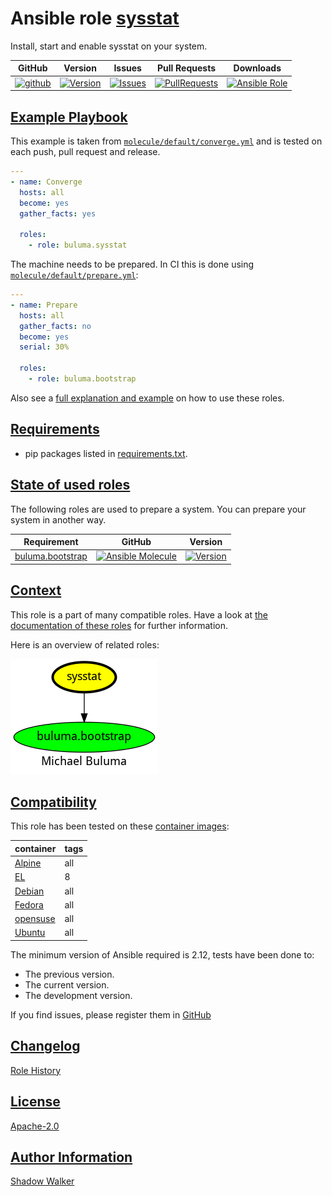 # Ansible role [sysstat](https://galaxy.ansible.com/ui/standalone/roles/buluma/sysstat/documentation)

Install, start and enable sysstat on your system.

|GitHub|Version|Issues|Pull Requests|Downloads|
|------|-------|------|-------------|---------|
|[![github](https://github.com/buluma/ansible-role-sysstat/actions/workflows/molecule.yml/badge.svg)](https://github.com/buluma/ansible-role-sysstat/actions/workflows/molecule.yml)|[![Version](https://img.shields.io/github/release/buluma/ansible-role-sysstat.svg)](https://github.com/buluma/ansible-role-sysstat/releases/)|[![Issues](https://img.shields.io/github/issues/buluma/ansible-role-sysstat.svg)](https://github.com/buluma/ansible-role-sysstat/issues/)|[![PullRequests](https://img.shields.io/github/issues-pr-closed-raw/buluma/ansible-role-sysstat.svg)](https://github.com/buluma/ansible-role-sysstat/pulls/)|[![Ansible Role](https://img.shields.io/ansible/role/d/buluma/sysstat)](https://galaxy.ansible.com/ui/standalone/roles/buluma/sysstat/documentation)|

## [Example Playbook](#example-playbook)

This example is taken from [`molecule/default/converge.yml`](https://github.com/buluma/ansible-role-sysstat/blob/master/molecule/default/converge.yml) and is tested on each push, pull request and release.

```yaml
---
- name: Converge
  hosts: all
  become: yes
  gather_facts: yes

  roles:
    - role: buluma.sysstat
```

The machine needs to be prepared. In CI this is done using [`molecule/default/prepare.yml`](https://github.com/buluma/ansible-role-sysstat/blob/master/molecule/default/prepare.yml):

```yaml
---
- name: Prepare
  hosts: all
  gather_facts: no
  become: yes
  serial: 30%

  roles:
    - role: buluma.bootstrap
```

Also see a [full explanation and example](https://buluma.github.io/how-to-use-these-roles.html) on how to use these roles.


## [Requirements](#requirements)

- pip packages listed in [requirements.txt](https://github.com/buluma/ansible-role-sysstat/blob/master/requirements.txt).

## [State of used roles](#state-of-used-roles)

The following roles are used to prepare a system. You can prepare your system in another way.

| Requirement | GitHub | Version |
|-------------|--------|--------|
|[buluma.bootstrap](https://galaxy.ansible.com/buluma/bootstrap)|[![Ansible Molecule](https://github.com/buluma/ansible-role-bootstrap/actions/workflows/molecule.yml/badge.svg)](https://github.com/buluma/ansible-role-bootstrap/actions/workflows/molecule.yml)|[![Version](https://img.shields.io/github/release/buluma/ansible-role-bootstrap.svg)](https://github.com/shadowwalker/ansible-role-bootstrap)|

## [Context](#context)

This role is a part of many compatible roles. Have a look at [the documentation of these roles](https://buluma.github.io/) for further information.

Here is an overview of related roles:

![dependencies](https://raw.githubusercontent.com/buluma/ansible-role-sysstat/png/requirements.png "Dependencies")

## [Compatibility](#compatibility)

This role has been tested on these [container images](https://hub.docker.com/u/buluma):

|container|tags|
|---------|----|
|[Alpine](https://hub.docker.com/repository/docker/buluma/alpine/general)|all|
|[EL](https://hub.docker.com/repository/docker/buluma/enterpriselinux/general)|8|
|[Debian](https://hub.docker.com/repository/docker/buluma/debian/general)|all|
|[Fedora](https://hub.docker.com/repository/docker/buluma/fedora/general)|all|
|[opensuse](https://hub.docker.com/repository/docker/buluma/opensuse/general)|all|
|[Ubuntu](https://hub.docker.com/repository/docker/buluma/ubuntu/general)|all|

The minimum version of Ansible required is 2.12, tests have been done to:

- The previous version.
- The current version.
- The development version.

If you find issues, please register them in [GitHub](https://github.com/buluma/ansible-role-sysstat/issues)

## [Changelog](#changelog)

[Role History](https://github.com/buluma/ansible-role-sysstat/blob/master/CHANGELOG.md)

## [License](#license)

[Apache-2.0](https://github.com/buluma/ansible-role-sysstat/blob/master/LICENSE)

## [Author Information](#author-information)

[Shadow Walker](https://buluma.github.io/)

